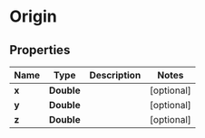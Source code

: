 

# Origin


## Properties

| Name | Type | Description | Notes |
|------------ | ------------- | ------------- | -------------|
|**x** | **Double** |  |  [optional] |
|**y** | **Double** |  |  [optional] |
|**z** | **Double** |  |  [optional] |



